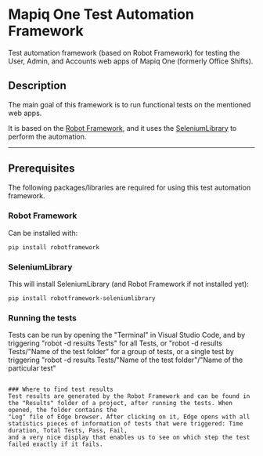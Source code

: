 # Mapiq One Test Automation Framework

Test automation framework (based on Robot Framework) for testing
the User, Admin, and Accounts web apps of Mapiq One (formerly Office Shifts).

## Description

The main goal of this framework is to run functional tests on the mentioned web apps.

It is based on the [Robot Framework](https://robotframework.org/), and it uses the [SeleniumLibrary](https://robotframework.org/SeleniumLibrary/SeleniumLibrary.html)
to perform the automation.

---


## Prerequisites

The following packages/libraries are required for using this test automation framework.

### Robot Framework
Can be installed with:
```
pip install robotframework
```

### SeleniumLibrary
This will install SeleniumLibrary (and Robot Framework if not installed yet):
```
pip install robotframework-seleniumlibrary
```

### Running the tests
Tests can be run by opening the "Terminal" in Visual Studio Code, and by triggering "robot -d results Tests" for all Tests, or "robot -d results Tests/"Name of
the test folder" for a group of tests, or a single test by triggering "robot -d results Tests/"Name of the test folder"/"Name of the particular test"
```

### Where to find test results
Test results are generated by the Robot Framework and can be found in the "Results" folder of a project, after running the tests. When opened, the folder contains the
"Log" file of Edge browser. After clicking on it, Edge opens with all statistics pieces of information of tests that were triggered: Time duration, Total Tests, Pass, Fail,
and a very nice display that enables us to see on which step the test failed exactly if it fails. 
```